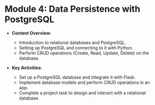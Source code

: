 # Module 4: Data Persistence with PostgreSQL

- **Content Overview**:
  - Introduction to relational databases and PostgreSQL.
  - Setting up PostgreSQL and connecting to it with Python.
  - Perform CRUD operations (Create, Read, Update, Delete) on the database.

- **Key Activities**:
  - Set up a PostgreSQL database and integrate it with Flask.
  - Implement database models and perform CRUD operations in an app.
  - Complete a project task to design and interact with a relational database.